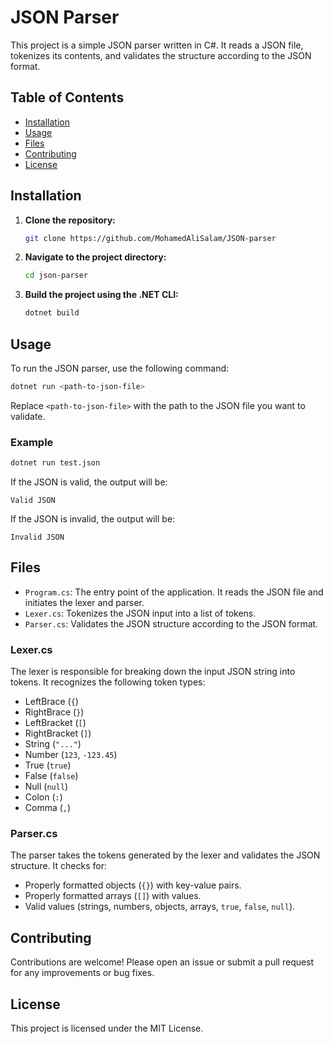 
# JSON Parser

This project is a simple JSON parser written in C#. It reads a JSON file, tokenizes its contents, and validates the structure according to the JSON format.

## Table of Contents

- [Installation](#installation)
- [Usage](#usage)
- [Files](#files)
- [Contributing](#contributing)
- [License](#license)

## Installation

1. **Clone the repository:**

   ```sh
   git clone https://github.com/MohamedAliSalam/JSON-parser
   ```

2. **Navigate to the project directory:**

   ```sh
   cd json-parser
   ```

3. **Build the project using the .NET CLI:**

   ```sh
   dotnet build
   ```

## Usage

To run the JSON parser, use the following command:

```sh
dotnet run <path-to-json-file>
```

Replace `<path-to-json-file>` with the path to the JSON file you want to validate.

### Example

```sh
dotnet run test.json
```

If the JSON is valid, the output will be:

```
Valid JSON
```

If the JSON is invalid, the output will be:

```
Invalid JSON
```

## Files

- `Program.cs`: The entry point of the application. It reads the JSON file and initiates the lexer and parser.
- `Lexer.cs`: Tokenizes the JSON input into a list of tokens.
- `Parser.cs`: Validates the JSON structure according to the JSON format.

### Lexer.cs

The lexer is responsible for breaking down the input JSON string into tokens. It recognizes the following token types:

- LeftBrace (`{`)
- RightBrace (`}`)
- LeftBracket (`[`)
- RightBracket (`]`)
- String (`"..."`)
- Number (`123`, `-123.45`)
- True (`true`)
- False (`false`)
- Null (`null`)
- Colon (`:`)
- Comma (`,`)

### Parser.cs

The parser takes the tokens generated by the lexer and validates the JSON structure. It checks for:

- Properly formatted objects (`{}`) with key-value pairs.
- Properly formatted arrays (`[]`) with values.
- Valid values (strings, numbers, objects, arrays, `true`, `false`, `null`).

## Contributing

Contributions are welcome! Please open an issue or submit a pull request for any improvements or bug fixes.


## License

This project is licensed under the MIT License.